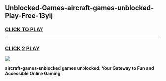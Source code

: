 
## Unblocked-Games-aircraft-games-unblocked-Play-Free-13yij
<h3>
<a href="https://premium76.site?title=aircraft-games-unblocked&ref=23A">CLICK TO PLAY</a></h3>
<hr>

<h3>
<a href="https://premium76.site?title=aircraft-games-unblocked&ref=23A">CLICK 2 PLAY</a>
  
</h3>

<a href="https://premium76.site?title=aircraft-games-unblocked&ref=23A"><img src="https://clearcache.store/games.png"></a>


**aircraft-games-unblocked games unblocked: Your Gateway to Fun and Accessible Online Gaming**
